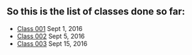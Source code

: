 ## So this is the list of classes done so far:
>
* [Class 001]() Sept 1, 2016
* [Class 002]() Sept 5, 2016
* [Class 003]() Sept 15, 2016

